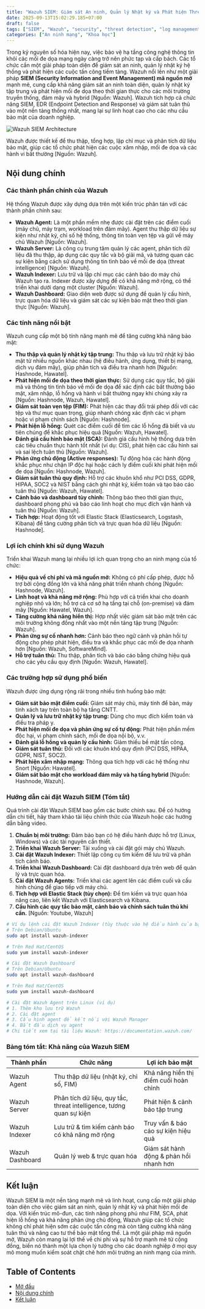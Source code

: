 ```yaml
---
title: "Wazuh SIEM: Giám sát An ninh, Quản lý Nhật ký và Phát hiện Threat hiệu quả"
date: 2025-09-13T15:02:29.185+07:00
draft: false
tags: ["SIEM", "Wazuh", "security", "threat detection", "log management", "EDR", "hướng dẫn"]
categories: ["An ninh mạng", "Khoa học"]
---
```


Trong kỷ nguyên số hóa hiện nay, việc bảo vệ hạ tầng công nghệ thông tin khỏi các mối đe dọa mạng ngày càng trở nên phức tạp và cấp bách. Các tổ chức cần một giải pháp toàn diện để giám sát an ninh, quản lý nhật ký hệ thống và phát hiện các cuộc tấn công tiềm tàng. Wazuh nổi lên như một giải pháp **SIEM (Security Information and Event Management) mã nguồn mở** mạnh mẽ, cung cấp khả năng giám sát an ninh toàn diện, quản lý nhật ký tập trung và phát hiện mối đe dọa theo thời gian thực cho các môi trường truyền thống, đám mây và hybrid [Nguồn: Wazuh]. Wazuh tích hợp cả chức năng SIEM, EDR (Endpoint Detection and Response) và giám sát tuân thủ vào một nền tảng thống nhất, mang lại sự linh hoạt cao cho các nhu cầu bảo mật của doanh nghiệp.

![Wazuh SIEM Architecture](/images/2025/General-depiction-of-the-four-stages-diagram.webp)

Wazuh được thiết kế để thu thập, tổng hợp, lập chỉ mục và phân tích dữ liệu bảo mật, giúp các tổ chức phát hiện các cuộc xâm nhập, mối đe dọa và các hành vi bất thường [Nguồn: Wazuh].

## Nội dung chính

### Các thành phần chính của Wazuh

Hệ thống Wazuh được xây dựng dựa trên một kiến trúc phân tán với các thành phần chính sau:

*   **Wazuh Agent:** Là một phần mềm nhẹ được cài đặt trên các điểm cuối (máy chủ, máy trạm, workload trên đám mây). Agent thu thập dữ liệu sự kiện như nhật ký, chỉ số hệ thống, thông tin toàn vẹn tệp và gửi về máy chủ Wazuh [Nguồn: Wazuh].
*   **Wazuh Server:** Là công cụ trung tâm quản lý các agent, phân tích dữ liệu đã thu thập, áp dụng các quy tắc và bộ giải mã, và tương quan các sự kiện bằng cách sử dụng thông tin tình báo về mối đe dọa (threat intelligence) [Nguồn: Wazuh].
*   **Wazuh Indexer:** Lưu trữ và lập chỉ mục các cảnh báo do máy chủ Wazuh tạo ra. Indexer được xây dựng để có khả năng mở rộng, có thể triển khai dưới dạng một cluster [Nguồn: Wazuh].
*   **Wazuh Dashboard:** Giao diện web được sử dụng để quản lý cấu hình, trực quan hóa dữ liệu và giám sát các sự kiện bảo mật theo thời gian thực [Nguồn: Wazuh].

### Các tính năng nổi bật

Wazuh cung cấp một bộ tính năng mạnh mẽ để tăng cường khả năng bảo mật:

*   **Thu thập và quản lý nhật ký tập trung:** Thu thập và lưu trữ nhật ký bảo mật từ nhiều nguồn khác nhau (hệ điều hành, ứng dụng, thiết bị mạng, dịch vụ đám mây), giúp phân tích và điều tra nhanh hơn [Nguồn: Hashnode, Hawatel].
*   **Phát hiện mối đe dọa theo thời gian thực:** Sử dụng các quy tắc, bộ giải mã và thông tin tình báo về mối đe dọa để xác định các bất thường bảo mật, xâm nhập, lỗ hổng và hành vi bất thường ngay khi chúng xảy ra [Nguồn: Hashnode, Wazuh, Hawatel].
*   **Giám sát toàn vẹn tệp (FIM):** Phát hiện các thay đổi trái phép đối với các tệp và thư mục quan trọng, giúp nhanh chóng xác định các vi phạm hoặc vi phạm chính sách [Nguồn: Hashnode].
*   **Phát hiện lỗ hổng:** Quét các điểm cuối để tìm các lỗ hổng đã biết và ưu tiên chúng để khắc phục hiệu quả [Nguồn: Wazuh, Hawatel].
*   **Đánh giá cấu hình bảo mật (SCA):** Đánh giá cấu hình hệ thống dựa trên các tiêu chuẩn thực hành tốt nhất (ví dụ: CIS), phát hiện các cấu hình sai và sai lệch tuân thủ [Nguồn: Wazuh].
*   **Phản ứng chủ động (Active responses):** Tự động hóa các hành động khắc phục như chặn IP độc hại hoặc cách ly điểm cuối khi phát hiện mối đe dọa [Nguồn: Hashnode, Wazuh].
*   **Giám sát tuân thủ quy định:** Hỗ trợ các khuôn khổ như PCI DSS, GDPR, HIPAA, SOC2 và NIST bằng cách ghi nhật ký, kiểm toán và tạo báo cáo tuân thủ [Nguồn: Wazuh, Hawatel].
*   **Cảnh báo và dashboard tùy chỉnh:** Thông báo theo thời gian thực, dashboard phong phú và báo cáo linh hoạt cho mục đích vận hành và tuân thủ [Nguồn: Wazuh].
*   **Tích hợp:** Hoạt động tốt với Elastic Stack (Elasticsearch, Logstash, Kibana) để tăng cường phân tích và trực quan hóa dữ liệu [Nguồn: Hashnode].

### Lợi ích chính khi sử dụng Wazuh

Triển khai Wazuh mang lại nhiều lợi ích quan trọng cho an ninh mạng của tổ chức:

*   **Hiệu quả về chi phí và mã nguồn mở:** Không có phí cấp phép, được hỗ trợ bởi cộng đồng lớn và khả năng phát triển nhanh chóng [Nguồn: Hashnode, Wazuh].
*   **Linh hoạt và khả năng mở rộng:** Phù hợp với cả triển khai cho doanh nghiệp nhỏ và lớn; hỗ trợ cả cơ sở hạ tầng tại chỗ (on-premise) và đám mây [Nguồn: Hawatel, Wazuh].
*   **Tăng cường khả năng hiển thị:** Hợp nhất việc giám sát bảo mật trên các môi trường không đồng nhất vào một nền tảng tập trung [Nguồn: Wazuh].
*   **Phản ứng sự cố nhanh hơn:** Cảnh báo theo ngữ cảnh và phản hồi tự động cho phép phát hiện, điều tra và khắc phục các mối đe dọa nhanh hơn [Nguồn: Wazuh, SoftwareMind].
*   **Hỗ trợ tuân thủ:** Thu thập, phân tích và báo cáo bằng chứng hiệu quả cho các yêu cầu quy định [Nguồn: Wazuh, Hawatel].

### Các trường hợp sử dụng phổ biến

Wazuh được ứng dụng rộng rãi trong nhiều tình huống bảo mật:

*   **Giám sát bảo mật điểm cuối:** Giám sát máy chủ, máy tính để bàn, máy tính xách tay trên toàn bộ hạ tầng CNTT.
*   **Quản lý và lưu trữ nhật ký tập trung:** Dùng cho mục đích kiểm toán và điều tra pháp y.
*   **Phát hiện mối đe dọa và phản ứng sự cố tự động:** Phát hiện phần mềm độc hại, vi phạm chính sách, mối đe dọa nội bộ, v.v.
*   **Đánh giá lỗ hổng và quản lý cấu hình:** Giảm thiểu bề mặt tấn công.
*   **Giám sát tuân thủ:** Đối với các khuôn khổ quy định (PCI DSS, HIPAA, GDPR, NIST, SOC2).
*   **Phát hiện xâm nhập mạng:** Thông qua tích hợp với các hệ thống như Snort [Nguồn: Hawatel].
*   **Giám sát bảo mật cho workload đám mây và hạ tầng hybrid** [Nguồn: Hashnode, Wazuh].

### Hướng dẫn cài đặt Wazuh SIEM (Tóm tắt)

Quá trình cài đặt Wazuh SIEM bao gồm các bước chính sau. Để có hướng dẫn chi tiết, hãy tham khảo tài liệu chính thức của Wazuh hoặc các hướng dẫn bằng video.

1.  **Chuẩn bị môi trường:** Đảm bảo bạn có hệ điều hành được hỗ trợ (Linux, Windows) và các tài nguyên cần thiết.
2.  **Triển khai Wazuh Server:** Tải xuống và cài đặt gói máy chủ Wazuh.
3.  **Cài đặt Wazuh Indexer:** Thiết lập công cụ tìm kiếm để lưu trữ và phân tích cảnh báo.
4.  **Triển khai Wazuh Dashboard:** Cài đặt dashboard dựa trên web để quản lý và trực quan hóa.
5.  **Cài đặt Wazuh Agents:** Triển khai các agent lên các điểm cuối và cấu hình chúng để giao tiếp với máy chủ.
6.  **Tích hợp với Elastic Stack (tùy chọn):** Để tìm kiếm và trực quan hóa nâng cao, liên kết Wazuh với Elasticsearch và Kibana.
7.  **Cấu hình các quy tắc bảo mật, cảnh báo và chính sách tuân thủ khi cần.** [Nguồn: Youtube, Wazuh]


```bash
# Ví dụ lệnh cài đặt Wazuh Indexer (tùy thuộc vào hệ điều hành của bạn)
# Trên Debian/Ubuntu
sudo apt install wazuh-indexer

# Trên Red Hat/CentOS
sudo yum install wazuh-indexer

# Cài đặt Wazuh Dashboard
# Trên Debian/Ubuntu
sudo apt install wazuh-dashboard

# Trên Red Hat/CentOS
sudo yum install wazuh-dashboard

# Cài đặt Wazuh Agent trên Linux (ví dụ)
# 1. Thêm kho lưu trữ Wazuh
# 2. Cài đặt agent
# 3. Cấu hình agent để kết nối với Wazuh Manager
# 4. Bắt đầu dịch vụ agent
# Chi tiết xem tại tài liệu Wazuh: https://documentation.wazuh.com/
```


### Bảng tóm tắt: Khả năng của Wazuh SIEM

| Thành phần           | Chức năng                                                         | Lợi ích bảo mật                            |
|---------------------|------------------------------------------------------------------|---------------------------------------------|
| Wazuh Agent         | Thu thập dữ liệu (nhật ký, chỉ số, FIM)                             | Khả năng hiển thị điểm cuối hoàn chỉnh      |
| Wazuh Server        | Phân tích dữ liệu, quy tắc, threat intelligence, tương quan sự kiện | Phát hiện & cảnh báo tập trung             |
| Wazuh Indexer       | Lưu trữ & tìm kiếm cảnh báo có khả năng mở rộng                   | Truy vấn & báo cáo sự kiện hiệu quả       |
| Wazuh Dashboard     | Quản lý web & trực quan hóa                                    | Giám sát hành động & phản hồi nhanh hơn    |

## Kết luận

Wazuh SIEM là một nền tảng mạnh mẽ và linh hoạt, cung cấp một giải pháp toàn diện cho việc giám sát an ninh, quản lý nhật ký và phát hiện mối đe dọa. Với kiến trúc mô-đun, các tính năng phong phú như FIM, SCA, phát hiện lỗ hổng và khả năng phản ứng chủ động, Wazuh giúp các tổ chức không chỉ phát hiện sớm các cuộc tấn công mà còn tăng cường khả năng tuân thủ và nâng cao tư thế bảo mật tổng thể. Là một giải pháp mã nguồn mở, Wazuh còn mang lại lợi thế về chi phí và sự hỗ trợ mạnh mẽ từ cộng đồng, biến nó thành một lựa chọn lý tưởng cho các doanh nghiệp ở mọi quy mô mong muốn kiểm soát chặt chẽ hơn môi trường an ninh mạng của mình.

## Table of Contents
- [Mở đầu](#mở-đầu)
- [Nội dung chính](#nội-dung-chính)
- [Kết luận](#kết-luận)
